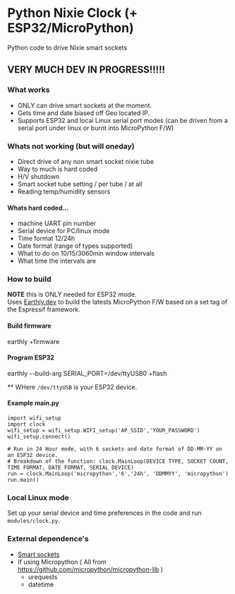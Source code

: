 # Python Nixie Clock (+ ESP32/MicroPython)
Python code to drive Nixie smart sockets   
## VERY MUCH DEV IN PROGRESS!!!!!   

### What works
* ONLY can drive smart sockets at the moment.   
* Gets time and date biased off Geo located IP.    
* Supports ESP32 and local Linux serial port modes (can be driven from a serial port under linux or burnt into MicroPython F/W)   

### Whats not working (but will oneday)
* Direct drive of any non smart socket nixie tube   
* Way to much is hard coded   
* H/V shutdown
* Smart socket tube setting / per tube / at all   
* Reading temp/humidity sensors   
#### Whats hard coded...   
* machine UART pin number   
* Serial device for PC/linux mode   
* Time format 12/24h   
* Date format (range of types supported)   
* What to do on 10/15/3060min window intervals
* What time the intervals are   


### How to build    
**NOTE** this is ONLY needed for ESP32 mode.   
Uses [Earthly.dev](https://earthly.dev) to build the latests MicroPython F/W based on a set tag of the Espressif framework.   
#### Build firmware   
earthly +firmware   
#### Program ESP32   
earthly --build-arg SERIAL_PORT=/dev/ttyUSB0 +flash   

** WHere `/dev/ttyUSB` is your ESP32 device.   

#### Example main.py
```
import wifi_setup
import clock
wifi_setup = wifi_setup.WIFI_setup('AP_SSID','YOUR_PASSWORD')
wifi_setup.connect()

# Run in 24 Hour mode, with 6 sockets and date format of DD-MM-YY on an ESP32 device.   
# Breakdown of the function: clock.MainLoop(DEVICE TYPE, SOCKET COUNT, TIME FORMAT, DATE FORMAT, SERIAL DEVICE)
run = clock.MainLoop('micropython','6','24h', 'DDMMYY', 'micropython')
run.main()
```

### Local Linux mode   
Set up your serial device and time preferences in the code and run `modules/clock.py`.   


### External dependence's
* [Smart sockets](https://groups.io/g/smartsockets) 
* If using Micropython ( All from https://github.com/micropython/micropython-lib )
  * urequests
  * datetime

